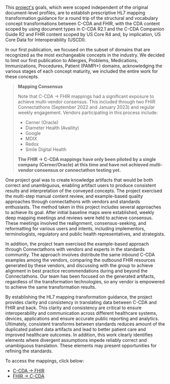 This [project's](https://confluence.hl7.org/display/CGP/C-CDA+to+and+from+US+Core+Mapping) goals, which were scoped independent of the original document-level profiles, are to establish prescriptive HL7 mapping transformation guidance for a round trip of the structural and vocabulary concept transformations between C-CDA and FHIR, with the CDA content scoped by using document types in C-CDA R2.1 and the C-CDA Companion Guide R2 and FHIR content scoped by US Core R4 and, by implication, US Core Data for Interoperability (USCDI). 

In our first publication, we focused on the subset of domains that are recognized as the most exchangeable concepts in the industry. We decided to limit our first publication to Allergies, Problems, Medications, Immunizations, Procedures, Patient (PAMPI+) domains, acknowledging the various stages of each concept maturity, we included the entire work for these concepts.

<div xmlns="http://www.w3.org/1999/xhtml" xmlns:xsi="http://www.w3.org/2001/XMLSchema-instance">
	<blockquote class="stu-note">
		<b>Mapping Consensus</b>
		<p>Note that C-CDA → FHIR mappings had a significant exposure to achieve multi-vendor consensus. This included through two FHIR Connectathons (September 2022 and January 2023) and regular weekly engagement. Vendors participating in this process include:
    <ul>
      <li>Cerner (Oracle)</li>
      <li>Diameter Health (Availity)</li>
      <li>Google</li>
      <li>MDIX</li>
      <li>Redox</li>
      <li>Smile Digital Health</li>
    </ul>
    </p>
    <p>
    <b>The FHIR → C-CDA mappings have only been piloted by a single company (Cerner/Oracle) at this time and have not achieved multi-vendor consensus or connectathon testing yet.</b>
    </p>
	</blockquote>
</div>

One project goal was to create knowledge artifacts that would be both correct and unambiguous, enabling artifact users to produce consistent results and interpretation of the conveyed concepts. The project exercised the multi-step manual content review, and example-based quality approaches through connectathons with vendors and standards enthusiasts. The method taken in this project includes several approaches to achieve its goal. After initial baseline maps were established, weekly deep mapping meetings and reviews were held to achieve consensus. These meetings involved the realignment, consensus-seeking, and reformatting for various users and intents, including implementors, terminologists, regulatory and public health representatives, and strategists. 

In addition, the project team exercised the example-based approach through Connectathons with vendors and experts in the standards community. The approach involves distribute the same inbound C-CDA examples among the vendors, comparing the outbound FHIR resources generated by these vendors, and discussing with the group to achieve alignment in best practice recommendations during and beyond the Connectathons. Our team has been focused on the generated artifacts, regardless of the transformation technologies, so any vendor is empowered to achieve the same transformation results.

By establishing the HL7 mapping transformation guidance, the project provides clarity and consistency in translating data between C-CDA and FHIR and back. This clarity and consistency are critical to ensure interoperability and communication across different healthcare systems, devices, applications and ensure accurate public reporting and analytics. Ultimately,  consistent transforms between standards reduces amount of the duplicated patient data artifacts and lead to better patient care and improved healthcare outcomes. In addition, this work clearly identifies elements where divergent assumptions impede reliably correct and unambiguous translation. These elements may present opportunities for refining the standards.

To access the mappings, click below: 
- [C-CDA → FHIR](CF-index.html)
- [FHIR → C-CDA](FC-index.html)

